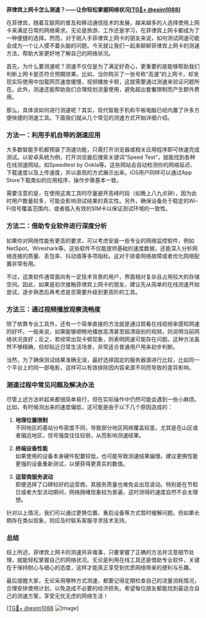 **菲律宾上网卡怎么测速？——让你轻松掌握网络状况[[TG💪+ @esim1088](https://t.me/s/esim1088)]**

在菲律宾，随着互联网的普及和移动通信技术的发展，越来越多的人选择使用上网卡来满足日常的网络需求。无论是旅游、工作还是学习，在菲律宾上网卡都成为了一种便捷的选择。然而，对于刚入手菲律宾上网卡的朋友来说，如何测试网速可能会成为一个让人摸不着头脑的问题。今天就让我们一起来聊聊菲律宾上网卡的测速方法，帮助大家更好地了解自己的网络状况。

首先，为什么要测速呢？测速不仅仅是为了满足好奇心，更重要的是能够帮助我们判断上网卡是否符合预期效果。比如，当你购买了一张号称“高速”的上网卡，却发现实际使用中加载网页速度缓慢，视频播放卡顿，这就需要通过测速来验证问题所在。此外，测速还能帮助我们合理规划流量使用，避免超出套餐限制而产生额外费用。

那么，具体该如何进行测速呢？其实，现代智能手机和平板电脑已经内置了许多方便快捷的测速工具。下面我们就从几个常见的测速方式开始详细介绍。

### 方法一：利用手机自带的测速应用

大多数智能手机都预装了测速功能，只需打开浏览器或相关应用程序即可快速完成测试。以安卓系统为例，打开浏览器后搜索关键词“Speed Test”，就能找到各种在线测速网站，如Speedtest by Ookla等。这些网站会自动检测你的网络延迟、下载速度以及上传速度，并以直观的方式展示出来。iOS用户同样可以通过App Store下载类似的应用程序，操作步骤基本一致。

需要注意的是，在使用这类工具时尽量避开高峰时段（如晚上八九点钟），因为此时用户数量较多，可能会影响测试结果的真实性。另外，确保设备处于稳定的Wi-Fi信号覆盖范围内，或者插入有效的SIM卡以保证测试环境的一致性。

### 方法二：借助专业软件进行深度分析

如果你对网络性能有更高的要求，可以考虑安装一些专业的网络监控软件，例如NetSpot、Wireshark等。这些软件不仅能提供基础的速度数据，还能深入分析网络连接的质量、丢包率、抖动值等多项指标。这对于排查网络故障或者优化网络配置非常有用。

不过，这类软件通常面向有一定技术背景的用户，界面相对复杂且占用较大的存储空间。因此，如果是初次接触菲律宾上网卡的朋友，建议先从简单的在线测速开始尝试，逐步熟悉后再考虑是否需要升级到更高阶的工具。

### 方法三：通过视频播放观察流畅度

除了依靠专业工具外，还有一个简单直接的方法就是通过观看在线视频来感知网速的好坏。一般来说，如果能够顺畅地播放高清甚至超清级别的视频，则说明当前网络状况良好；反之，若经常出现卡顿现象，则表明网速可能存在问题。这种方法虽然不够精确，但却贴近日常生活场景，非常适合普通用户用来初步判断。

当然，为了确保测试结果准确无误，最好选择固定的服务器源进行比较，比如同一个平台上的同一部电影，这样可以有效排除因内容来源不同而导致的差异影响。

### 测速过程中常见问题及解决办法

尽管上述方法听起来都很简单易行，但在实际操作中仍然可能会遇到一些小麻烦。比如，有时候测出来的速度偏低，这可能是由于以下几个原因造成的：

1. **地理位置限制**  
   不同地区的基站分布密度不同，导致部分地区网络覆盖较差。尤其是在山区或者偏远地区，信号强度往往较弱，从而影响测速结果。
   
2. **终端设备性能**  
   如果使用的设备本身硬件配置较低，也可能导致测速结果偏慢。建议更换性能更强的设备重新测试，以便获得更真实的数值。

3. **运营商服务波动**  
   即便选择了口碑较好的运营商，其服务质量也难免会出现波动。特别是在节假日或者大型活动期间，网络拥堵现象较为普遍，这时测得的速度自然不会太理想。

针对以上情况，我们可以通过更换位置、重启设备等方式暂时缓解问题。但如果长期存在类似现象，则应及时联系客服寻求技术支持。

### 总结

综上所述，菲律宾上网卡的测速并非难事，只要掌握了正确的方法并注意细节处理，就能轻松掌握自己的网络状况。无论是利用在线工具还是借助专业软件，关键在于保持耐心与细心的态度，这样才能真正享受到优质网络带来的便利与乐趣。

最后提醒大家，无论采用哪种方式测速，都要记得定期检查自己的流量消耗情况，合理安排使用计划，以免造成不必要的经济损失。希望每位朋友都能找到最适合自己的测速方案，享受无忧无虑的网络生活！

[[TG💪+ @esim1088](https://t.me/s/esim1088) ![Image](https://i.postimg.cc/4NQfJmqS/Snipaste-2025-05-13-00-14-12.png)]